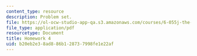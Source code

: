 ```yaml
---
content_type: resource
description: Problem set.
file: https://ol-ocw-studio-app-qa.s3.amazonaws.com/courses/6-055j-the-art-of-approximation-in-science-and-engineering-spring-2008/b20eb2e38ad886b128737998fe1e22af_hw04.pdf
file_type: application/pdf
resourcetype: Document
title: Homework 4
uid: b20eb2e3-8ad8-86b1-2873-7998fe1e22af
---
```

